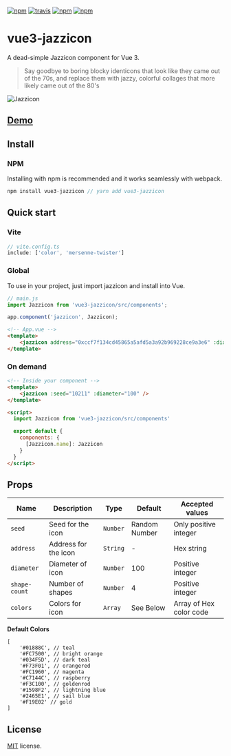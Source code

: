 
[![npm](https://img.shields.io/npm/v/vue-jazzicon.svg)](https://www.npmjs.com/package/vue-jazzicon)    [![travis](https://img.shields.io/travis/man15h/vue-jazzicon.svg)](https://www.npmjs.com/package/vue-jazzicon) [![npm](https://img.shields.io/npm/dw/vue-jazzicon.svg)](https://www.npmjs.com/package/vue-jazzicon) [![npm](https://img.shields.io/npm/l/vue-jazzicon.svg)](https://github.com/man15h/vue-jazzicon/blob/master/LICENSE)


# vue3-jazzicon

A dead-simple Jazzicon component for Vue 3.

> Say goodbye to boring blocky identicons that look like they came out of the 70s, and replace them with jazzy, colorful collages that more likely came out of the 80's

![Jazzicon](public/identicons.png)


## [Demo](https://pedantic-shannon-c0b649.netlify.app/)


## Install

### NPM

Installing with npm is recommended and it works seamlessly with webpack.

```js
npm install vue3-jazzicon // yarn add vue3-jazzicon
```

## Quick start

### Vite

```js
// vite.config.ts
include: ['color', 'mersenne-twister']
```

### Global

To use in your project, just import jazzicon and install into Vue.

```js
// main.js
import Jazzicon from 'vue3-jazzicon/src/components';

app.component('jazzicon', Jazzicon);
```

```html
<!-- App.vue -->
<template>
    <jazzicon address="0xccf7f134cd45865a5afd5a3a92b969228ce9a3e6" :diameter="100" />
</template>
```

### On demand

```html
<!-- Inside your component -->
<template>
    <jazzicon :seed="10211" :diameter="100" />
</template>

<script>
  import Jazzicon from 'vue3-jazzicon/src/components'

  export default {
    components: {
      [Jazzicon.name]: Jazzicon
    }
  }
</script>
```


## Props

| Name          | Description          | Type         | Default        | Accepted values          |
| ------------- | -------------------- | ------------ | -------------- | ------------------------ |
| `seed`        | Seed for the icon    | `Number`     | Random Number  | Only positive integer    |
| `address`     | Address for the icon | `String`     | -              | Hex string               |
| `diameter`    | Diameter of icon     | `Number`     | 100            | Positive integer         |
| `shape-count` | Number of shapes     | `Number`     | 4              | Positive integer         |
| `colors`      | Colors for icon      | `Array`      | See Below      | Array of Hex color code  |

**Default Colors**

```
[
    '#01888C', // teal
    '#FC7500', // bright orange
    '#034F5D', // dark teal
    '#F73F01', // orangered
    '#FC1960', // magenta
    '#C7144C', // raspberry
    '#F3C100', // goldenrod
    '#1598F2', // lightning blue
    '#2465E1', // sail blue
    '#F19E02' // gold
]
```

## License

[MIT](LICENSE) license.
